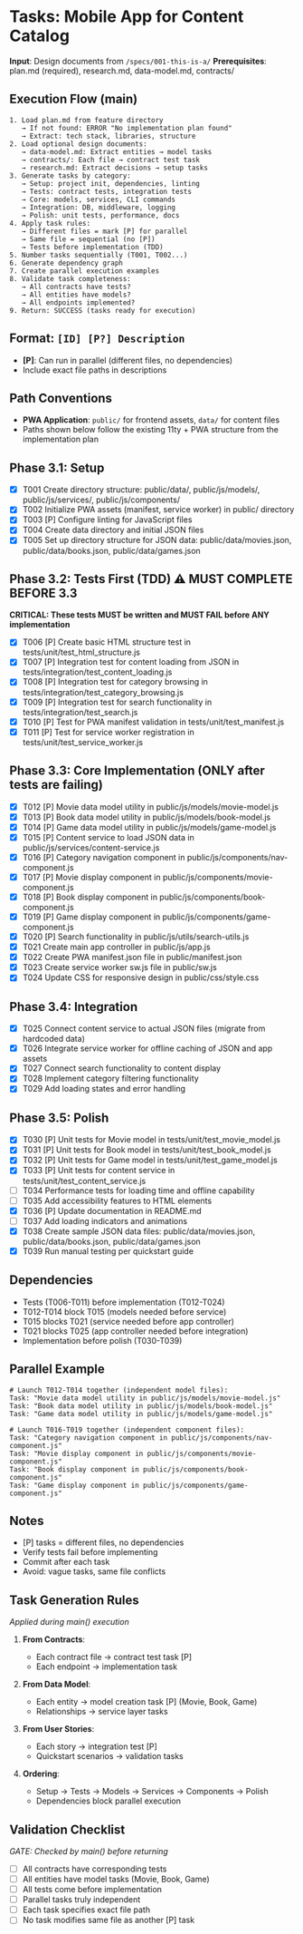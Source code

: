 # Tasks: Mobile App for Content Catalog

**Input**: Design documents from `/specs/001-this-is-a/`
**Prerequisites**: plan.md (required), research.md, data-model.md, contracts/

## Execution Flow (main)
```
1. Load plan.md from feature directory
   → If not found: ERROR "No implementation plan found"
   → Extract: tech stack, libraries, structure
2. Load optional design documents:
   → data-model.md: Extract entities → model tasks
   → contracts/: Each file → contract test task
   → research.md: Extract decisions → setup tasks
3. Generate tasks by category:
   → Setup: project init, dependencies, linting
   → Tests: contract tests, integration tests
   → Core: models, services, CLI commands
   → Integration: DB, middleware, logging
   → Polish: unit tests, performance, docs
4. Apply task rules:
   → Different files = mark [P] for parallel
   → Same file = sequential (no [P])
   → Tests before implementation (TDD)
5. Number tasks sequentially (T001, T002...)
6. Generate dependency graph
7. Create parallel execution examples
8. Validate task completeness:
   → All contracts have tests?
   → All entities have models?
   → All endpoints implemented?
9. Return: SUCCESS (tasks ready for execution)
```

## Format: `[ID] [P?] Description`
- **[P]**: Can run in parallel (different files, no dependencies)
- Include exact file paths in descriptions

## Path Conventions
- **PWA Application**: `public/` for frontend assets, `data/` for content files
- Paths shown below follow the existing 11ty + PWA structure from the implementation plan

## Phase 3.1: Setup
- [x] T001 Create directory structure: public/data/, public/js/models/, public/js/services/, public/js/components/
- [x] T002 Initialize PWA assets (manifest, service worker) in public/ directory
- [x] T003 [P] Configure linting for JavaScript files
- [x] T004 Create data directory and initial JSON files
- [x] T005 Set up directory structure for JSON data: public/data/movies.json, public/data/books.json, public/data/games.json

## Phase 3.2: Tests First (TDD) ⚠️ MUST COMPLETE BEFORE 3.3
**CRITICAL: These tests MUST be written and MUST FAIL before ANY implementation**
- [x] T006 [P] Create basic HTML structure test in tests/unit/test_html_structure.js
- [x] T007 [P] Integration test for content loading from JSON in tests/integration/test_content_loading.js
- [x] T008 [P] Integration test for category browsing in tests/integration/test_category_browsing.js
- [x] T009 [P] Integration test for search functionality in tests/integration/test_search.js
- [x] T010 [P] Test for PWA manifest validation in tests/unit/test_manifest.js
- [x] T011 [P] Test for service worker registration in tests/unit/test_service_worker.js

## Phase 3.3: Core Implementation (ONLY after tests are failing)
- [x] T012 [P] Movie data model utility in public/js/models/movie-model.js
- [x] T013 [P] Book data model utility in public/js/models/book-model.js
- [x] T014 [P] Game data model utility in public/js/models/game-model.js
- [x] T015 [P] Content service to load JSON data in public/js/services/content-service.js
- [x] T016 [P] Category navigation component in public/js/components/nav-component.js
- [x] T017 [P] Movie display component in public/js/components/movie-component.js
- [x] T018 [P] Book display component in public/js/components/book-component.js
- [x] T019 [P] Game display component in public/js/components/game-component.js
- [x] T020 [P] Search functionality in public/js/utils/search-utils.js
- [x] T021 Create main app controller in public/js/app.js
- [x] T022 Create PWA manifest.json file in public/manifest.json
- [x] T023 Create service worker sw.js file in public/sw.js
- [x] T024 Update CSS for responsive design in public/css/style.css

## Phase 3.4: Integration
- [x] T025 Connect content service to actual JSON files (migrate from hardcoded data)
- [x] T026 Integrate service worker for offline caching of JSON and app assets
- [x] T027 Connect search functionality to content display
- [x] T028 Implement category filtering functionality
- [x] T029 Add loading states and error handling

## Phase 3.5: Polish
- [x] T030 [P] Unit tests for Movie model in tests/unit/test_movie_model.js
- [x] T031 [P] Unit tests for Book model in tests/unit/test_book_model.js
- [x] T032 [P] Unit tests for Game model in tests/unit/test_game_model.js
- [x] T033 [P] Unit tests for content service in tests/unit/test_content_service.js
- [ ] T034 Performance tests for loading time and offline capability
- [ ] T035 Add accessibility features to HTML elements
- [x] T036 [P] Update documentation in README.md
- [ ] T037 Add loading indicators and animations
- [x] T038 Create sample JSON data files: public/data/movies.json, public/data/books.json, public/data/games.json
- [x] T039 Run manual testing per quickstart guide

## Dependencies
- Tests (T006-T011) before implementation (T012-T024)
- T012-T014 block T015 (models needed before service)
- T015 blocks T021 (service needed before app controller)
- T021 blocks T025 (app controller needed before integration)
- Implementation before polish (T030-T039)

## Parallel Example
```
# Launch T012-T014 together (independent model files):
Task: "Movie data model utility in public/js/models/movie-model.js"
Task: "Book data model utility in public/js/models/book-model.js"
Task: "Game data model utility in public/js/models/game-model.js"

# Launch T016-T019 together (independent component files):
Task: "Category navigation component in public/js/components/nav-component.js"
Task: "Movie display component in public/js/components/movie-component.js"
Task: "Book display component in public/js/components/book-component.js"
Task: "Game display component in public/js/components/game-component.js"
```

## Notes
- [P] tasks = different files, no dependencies
- Verify tests fail before implementing
- Commit after each task
- Avoid: vague tasks, same file conflicts

## Task Generation Rules
*Applied during main() execution*

1. **From Contracts**:
   - Each contract file → contract test task [P]
   - Each endpoint → implementation task
   
2. **From Data Model**:
   - Each entity → model creation task [P] (Movie, Book, Game)
   - Relationships → service layer tasks
   
3. **From User Stories**:
   - Each story → integration test [P]
   - Quickstart scenarios → validation tasks

4. **Ordering**:
   - Setup → Tests → Models → Services → Components → Polish
   - Dependencies block parallel execution

## Validation Checklist
*GATE: Checked by main() before returning*

- [ ] All contracts have corresponding tests
- [ ] All entities have model tasks (Movie, Book, Game)
- [ ] All tests come before implementation
- [ ] Parallel tasks truly independent
- [ ] Each task specifies exact file path
- [ ] No task modifies same file as another [P] task